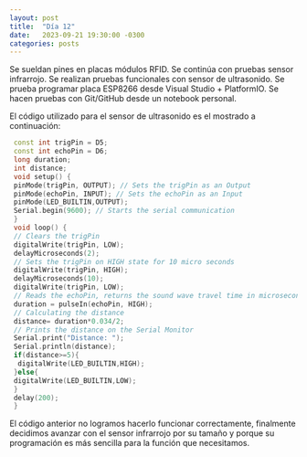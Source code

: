 ```yaml
---
layout: post
title:  "Día 12"
date:   2023-09-21 19:30:00 -0300
categories: posts
---
```


Se sueldan pines en placas módulos RFID. Se continúa con pruebas sensor infrarrojo. Se realizan pruebas funcionales con sensor de ultrasonido. 
Se prueba programar placa ESP8266 desde Visual Studio + PlatformIO. Se hacen pruebas con Git/GitHub desde un notebook personal.

El código utilizado para el sensor de ultrasonido es el mostrado a continuación:

```c++
 const int trigPin = D5;   
 const int echoPin = D6;   
 long duration;  
 int distance;  
 void setup() {  
 pinMode(trigPin, OUTPUT); // Sets the trigPin as an Output  
 pinMode(echoPin, INPUT); // Sets the echoPin as an Input  
 pinMode(LED_BUILTIN,OUTPUT);
 Serial.begin(9600); // Starts the serial communication  
 }  
 void loop() {  
 // Clears the trigPin  
 digitalWrite(trigPin, LOW);  
 delayMicroseconds(2);  
 // Sets the trigPin on HIGH state for 10 micro seconds  
 digitalWrite(trigPin, HIGH);  
 delayMicroseconds(10);  
 digitalWrite(trigPin, LOW);  
 // Reads the echoPin, returns the sound wave travel time in microseconds  
 duration = pulseIn(echoPin, HIGH);  
 // Calculating the distance  
 distance= duration*0.034/2;  
 // Prints the distance on the Serial Monitor  
 Serial.print("Distance: ");  
 Serial.println(distance);  
 if(distance>=5){
  digitalWrite(LED_BUILTIN,HIGH);
 }else{
 digitalWrite(LED_BUILTIN,LOW); 
 }
 delay(200);  
 }
```

El código anterior no logramos hacerlo funcionar correctamente, finalmente decidimos avanzar con el sensor infrarrojo por su tamaño y porque su programación es más sencilla para la función que necesitamos.
